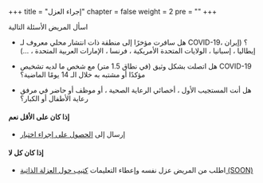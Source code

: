 +++
title = "إجراء العزل"
chapter = false
weight = 2
pre = "<b></b>"
+++

اسأل المريض الأسئلة التالية
* هل سافرت مؤخرًا إلى منطقة ذات انتشار محلي معروف لـ COVID-19؟ (إيران ، إيطاليا ، إسبانيا ، الولايات المتحدة الأمريكية ، فرنسا ، الإمارات العربية المتحدة ، ...)

* هل اتصلت بشكل وثيق (في نطاق 1.5 متر) مع شخص ما لديه تشخيص COVID-19 مؤكدًا أو مشتبه به خلال الـ 14 يومًا الماضية؟

* هل أنت المستجيب الأول ، أخصائي الرعاية الصحية ، أو موظف أو حاضر في مرفق رعاية الأطفال أو الكبار؟

#### إذا كان على الأقل نعم 
- إرسال إلى [الحصول على إجراء اختبار](/Covid19-Page/public/typicalprocedures/testedprocedure)  


#### إذا كان كل لا
- اطلب من المريض عزل نفسه وإعطاء التعليمات [كتيب حول العزلة الذاتية (SOON)](/Soon/)

